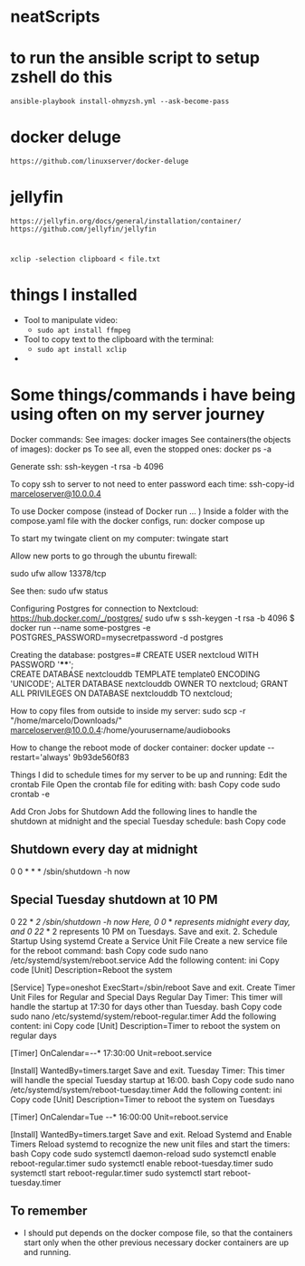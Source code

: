 # neatScripts

# to run the ansible script to setup zshell do this

`ansible-playbook install-ohmyzsh.yml --ask-become-pass`

# docker deluge

`https://github.com/linuxserver/docker-deluge`

# jellyfin

`https://jellyfin.org/docs/general/installation/container/`
`https://github.com/jellyfin/jellyfin`

#

`xclip -selection clipboard < file.txt`

# things I installed

- Tool to manipulate video:
  - `sudo apt install ffmpeg`
- Tool to copy text to the clipboard with the terminal:
  - `sudo apt install xclip`
-

# Some things/commands i have being using often on my server journey

Docker commands:
See images: docker images
See containers(the objects of images): docker ps
To see all, even the stopped ones: docker ps -a

Generate ssh:
ssh-keygen -t rsa -b 4096

To copy ssh to server to not need to enter password each time:
ssh-copy-id marceloserver@10.0.0.4

To use Docker compose (instead of Docker run … )
Inside a folder with the compose.yaml file with the docker configs, run:
docker compose up

To start my twingate client on my computer:
twingate start

Allow new ports to go through the ubuntu firewall:

sudo ufw allow 13378/tcp

See then:
sudo ufw status

Configuring Postgres for connection to Nextcloud:
<https://hub.docker.com/_/postgres/>
sudo ufw s
ssh-keygen -t rsa -b 4096
$ docker run --name some-postgres -e POSTGRES_PASSWORD=mysecretpassword -d postgres

Creating the database:
postgres=# CREATE USER nextcloud WITH PASSWORD '**\*\***';  
CREATE DATABASE nextclouddb TEMPLATE template0 ENCODING 'UNICODE';
ALTER DATABASE nextclouddb OWNER TO nextcloud;
GRANT ALL PRIVILEGES ON DATABASE nextclouddb TO nextcloud;

How to copy files from outside to inside my server:
sudo scp -r "/home/marcelo/Downloads/" marceloserver@10.0.0.4:/home/yourusername/audiobooks

How to change the reboot mode of docker container:
docker update --restart='always' 9b93de560f83

Things I did to schedule times for my server to be up and running:
Edit the crontab File
Open the crontab file for editing with:
bash
Copy code
sudo crontab -e

Add Cron Jobs for Shutdown
Add the following lines to handle the shutdown at midnight and the special Tuesday schedule:
bash
Copy code

## Shutdown every day at midnight

0 0 \* \* \* /sbin/shutdown -h now

## Special Tuesday shutdown at 10 PM

0 22 \* _2 /sbin/shutdown -h now
Here, 0 0_ \* _represents midnight every day, and 0 22_ \* 2 represents 10 PM on Tuesdays.
Save and exit. 2. Schedule Startup Using systemd
Create a Service Unit File
Create a new service file for the reboot command:
bash
Copy code
sudo nano /etc/systemd/system/reboot.service
Add the following content:
ini
Copy code
[Unit]
Description=Reboot the system

[Service]
Type=oneshot
ExecStart=/sbin/reboot
Save and exit.
Create Timer Unit Files for Regular and Special Days
Regular Day Timer: This timer will handle the startup at 17:30 for days other than Tuesday.
bash
Copy code
sudo nano /etc/systemd/system/reboot-regular.timer
Add the following content:
ini
Copy code
[Unit]
Description=Timer to reboot the system on regular days

[Timer]
OnCalendar=_-_-\* 17:30:00
Unit=reboot.service

[Install]
WantedBy=timers.target
Save and exit.
Tuesday Timer: This timer will handle the special Tuesday startup at 16:00.
bash
Copy code
sudo nano /etc/systemd/system/reboot-tuesday.timer
Add the following content:
ini
Copy code
[Unit]
Description=Timer to reboot the system on Tuesdays

[Timer]
OnCalendar=Tue _-_-\* 16:00:00
Unit=reboot.service

[Install]
WantedBy=timers.target
Save and exit.
Reload Systemd and Enable Timers
Reload systemd to recognize the new unit files and start the timers:
bash
Copy code
sudo systemctl daemon-reload
sudo systemctl enable reboot-regular.timer
sudo systemctl enable reboot-tuesday.timer
sudo systemctl start reboot-regular.timer
sudo systemctl start reboot-tuesday.timer

## To remember

- I should put depends on the docker compose file, so that the containers start only when the other previous necessary docker containers are up and running.
